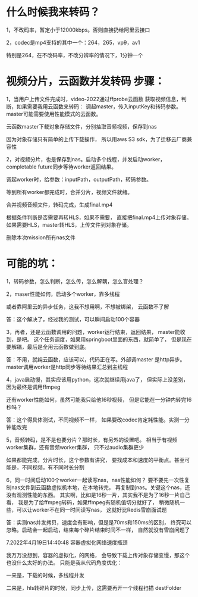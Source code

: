 # 什么时候我来转码？

1，不改码率，暂定小于12000kbps。否则直接扔给阿里云接口

2，codec是mp4支持的其中一个：264，265，vp9，av1

特别是264，在不改码率，不改分辨率的情况下，1分钟一个

# 视频分片，云函数并发转码 步骤：

1，当用户上传文件完成时，video-2022通过ffprobe云函数
获取视频信息，判断，如果需要我用云函数来转码：
调起master，传入inputKey和转码参数。
master可能需要使用性能模式的云函数。

云函数master下载对象存储文件，分别抽取音频视频，保存到nas

因为对象存储只有简单的上传下载操作，
所以用aws S3 sdk，为了迁移云厂商兼容性

2，对视频分片，也是保存到nas。启动多个线程，并发启动worker，
completable future同步等待worker返回结果。

调起worker时，给参数：inputPath，outputPath，转码参数。

等到所有worker都完成时，合并分片，视频文件就绪。

合并视频音频文件，转码完成，生成final.mp4

根据条件判断是否需要再转HLS，如果不需要，
直接把final.mp4上传对象存储。
如果需要HLS，master转HLS，上传文件到对象存储。

删除本次mission所有nas文件

# 可能的坑：
1，转码参数，怎么判断，怎么传，怎么解耦，怎么盲处理？

2，maser性能如何，启动多个worker，靠多线程

或者靠阿里云的异步任务，这我不想用啊，不想被绑架，
云函数不了解


答：这个解决了，经过我的测试，可以瞬间启动100个容器


3，再者，还是云函数调用的问题，worker运行结束，返回结果，
master能收到，是吧。
这个任务调度，如果用springboot里面的东西，就简单了，
但是现在要解耦，最后是全用云函数做到底。

答：不用，就纯云函数，应该可以，代码正在写。外部调master
是http异步。master调用worker是http同步等待结果汇总到主线程

4，java启动慢，其实应该用python，这次就继续用java了，
但实际上没差别，因为最终是调用ffmpeg

还有worker性能如何，虽然可能我只给他16秒视频，
但是它能在一分钟内转完16秒吗？

答：这个得具体测试，不同视频不一样，
如果要改codec肯定耗性能。实测一分钟能改完

5，音频转码，是不是也要分片？那时长，有另外的设置吧。
相当于有视频worker集群，还有音频worker集群，
只不过audio集群更少

如果都能完成，分片时长，这个参数有讲究，
要找成本和速度的平衡点。甚至可能是，不同视频，有不同时长分割

6，同一时间启动100个worker一起读写nas，nas性能如何？
要不要先一次性复制nas文件到云函数虚拟机本地，在本地转完，
再复制到nas。关键这个nas，还没有观测性能的东西。
其实啊，比如是16秒一片，其实我不是为了16秒一片自己看，
我是为了给ffmpeg转码，如果ffmpeg有随机值切分就好了，
稍微随机一些，可以让worker不在同一时间读写nas，
这就好比Redis雪崩面试题

答：实测nas并发拷贝，速度会有影响，但是是70ms和150ms的区别，
终究可以忽略。启动会一起启动，结束每个碎片结束时间不一样，
自然就没有雪崩问题了

7.2022年4月19日14:40:48 容器虚拟化网络速度瓶颈

我万万没想到，容器的虚拟化，的网络，
会导致下载上传对象存储变慢，那这个也没什么太好的办法。
只能是我从代码角度优化：

一来是，下载的时候，多线程并发

二来是，hls转碎片的时候，同步上传，这需要再开一个线程扫描
destFolder